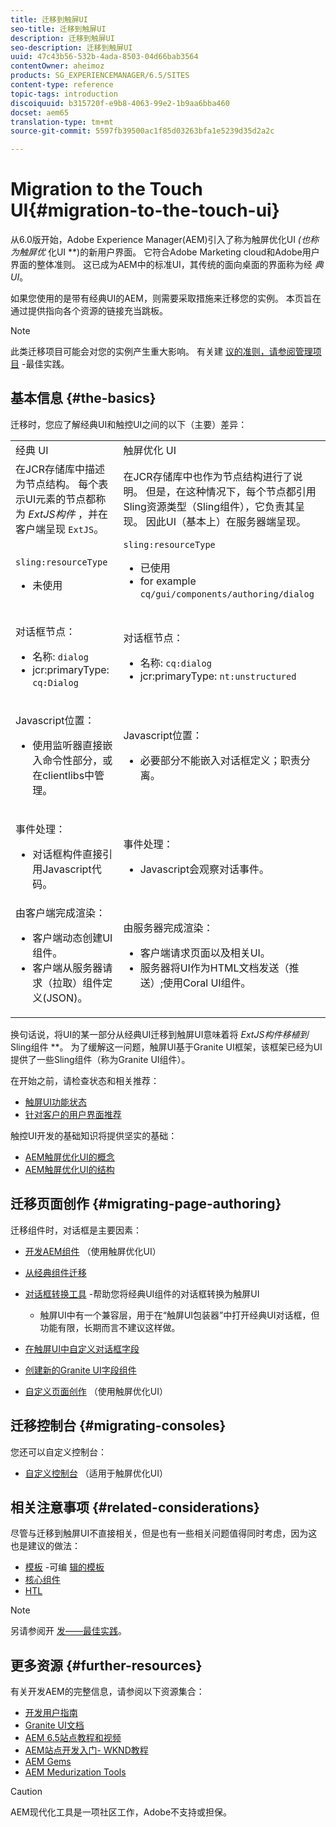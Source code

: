 ```yaml
---
title: 迁移到触屏UI
seo-title: 迁移到触屏UI
description: 迁移到触屏UI
seo-description: 迁移到触屏UI
uuid: 47c43b56-532b-4ada-8503-04d66bab3564
contentOwner: aheimoz
products: SG_EXPERIENCEMANAGER/6.5/SITES
content-type: reference
topic-tags: introduction
discoiquuid: b315720f-e9b8-4063-99e2-1b9aa6bba460
docset: aem65
translation-type: tm+mt
source-git-commit: 5597fb39500ac1f85d03263bfa1e5239d35d2a2c

---
```



# Migration to the Touch UI{#migration-to-the-touch-ui}

从6.0版开始，Adobe Experience Manager(AEM)引入了称为触屏优化UI *(也称为触屏优* 化UI **)的新用户界面。 它符合Adobe Marketing cloud和Adobe用户界面的整体准则。 这已成为AEM中的标准UI，其传统的面向桌面的界面称为经 *典UI*。

如果您使用的是带有经典UI的AEM，则需要采取措施来迁移您的实例。 本页旨在通过提供指向各个资源的链接充当跳板。

>[!NOTE]
>
>此类迁移项目可能会对您的实例产生重大影响。 有关建 [议的准则，请参阅管理项目](/help/managing/best-practices.md) -最佳实践。

## 基本信息 {#the-basics}

迁移时，您应了解经典UI和触控UI之间的以下（主要）差异：

<table>
 <tbody>
  <tr>
   <td>经典 UI</td>
   <td>触屏优化 UI</td>
  </tr>
  <tr>
   <td>在JCR存储库中描述为节点结构。 每个表示UI元素的节点都称为 <em>ExtJS构件</em> ，并在客户端呈现 <code>ExtJS</code>。</td>
   <td>在JCR存储库中也作为节点结构进行了说明。 但是，在这种情况下，每个节点都引用Sling资源类型（Sling组件），它负责其呈现。 因此UI（基本上）在服务器端呈现。</td>
  </tr>
  <tr>
   <td><p><code>sling:resourceType</code></p>
    <ul>
     <li>未使用</li>
    </ul> </td>
   <td><code>sling:resourceType</code>
    <ul>
     <li>已使用</li>
     <li>for example<br /> <code>cq/gui/components/authoring/dialog</code><br /> </li>
    </ul> </td>
  </tr>
  <tr>
   <td><p>对话框节点：</p>
    <ul>
     <li>名称: <code>dialog</code></li>
     <li>jcr:primaryType: <code>cq:Dialog</code></li>
    </ul> </td>
   <td><p>对话框节点：</p>
    <ul>
     <li>名称: <code>cq:dialog</code></li>
     <li>jcr:primaryType: <code>nt:unstructured</code></li>
    </ul> </td>
  </tr>
  <tr>
   <td><p>Javascript位置：</p>
    <ul>
     <li>使用监听器直接嵌入命令性部分，或在clientlibs中管理。</li>
    </ul> </td>
   <td><p>Javascript位置：</p>
    <ul>
     <li>必要部分不能嵌入对话框定义；职责分离。</li>
    </ul> </td>
  </tr>
  <tr>
   <td><p>事件处理：</p>
    <ul>
     <li>对话框构件直接引用Javascript代码。</li>
    </ul> </td>
   <td><p>事件处理：</p>
    <ul>
     <li>Javascript会观察对话事件。</li>
    </ul> </td>
  </tr>
  <tr>
   <td>由客户端完成渲染：
    <ul>
     <li>客户端动态创建UI组件。</li>
     <li>客户端从服务器请求（拉取）组件定义(JSON)。</li>
    </ul> </td>
   <td>由服务器完成渲染：
    <ul>
     <li>客户端请求页面以及相关UI。</li>
     <li>服务器将UI作为HTML文档发送（推送）;使用Coral UI组件。<br /> </li>
    </ul> </td>
  </tr>
 </tbody>
</table>

换句话说，将UI的某一部分从经典UI迁移到触屏UI意味着将 *ExtJS构件移植到* Sling组件 **。 为了缓解这一问题，触屏UI基于Granite UI框架，该框架已经为UI提供了一些Sling组件（称为Granite UI组件）。

在开始之前，请检查状态和相关推荐：

* [触屏UI功能状态](/help/release-notes/touch-ui-features-status.md)
* [针对客户的用户界面推荐](/help/sites-deploying/ui-recommendations.md)

触控UI开发的基础知识将提供坚实的基础：

* [AEM触屏优化UI的概念](/help/sites-developing/touch-ui-concepts.md)
* [AEM触屏优化UI的结构](/help/sites-developing/touch-ui-structure.md)

## 迁移页面创作 {#migrating-page-authoring}

迁移组件时，对话框是主要因素：

* [开发AEM组件](/help/sites-developing/developing-components.md) （使用触屏优化UI）
* [从经典组件迁移](/help/sites-developing/developing-components.md#migrating-from-a-classic-component)
* [对话框转换工具](/help/sites-developing/dialog-conversion.md) -帮助您将经典UI组件的对话框转换为触屏UI

   * 触屏UI中有一个兼容层，用于在“触屏UI包装器”中打开经典UI对话框，但功能有限，长期而言不建议这样做。

* [在触屏UI中自定义对话框字段](https://helpx.adobe.com/experience-manager/kt/eseminars/gems/aem-customizing-dialog-fields-in-touch-ui.html)
* [创建新的Granite UI字段组件](/help/sites-developing/granite-ui-component.md)
* [自定义页面创作](/help/sites-developing/customizing-page-authoring-touch.md) （使用触屏优化UI）

## 迁移控制台 {#migrating-consoles}

您还可以自定义控制台：

* [自定义控制台](/help/sites-developing/customizing-consoles-touch.md) （适用于触屏优化UI）

## 相关注意事项 {#related-considerations}

尽管与迁移到触屏UI不直接相关，但是也有一些相关问题值得同时考虑，因为这也是建议的做法：

* [模板](/help/sites-developing/templates.md) -可编 [辑的模板](/help/sites-developing/page-templates-editable.md)
* [核心组件](https://docs.adobe.com/content/help/en/experience-manager-core-components/using/introduction.html)
* [HTL](https://docs.adobe.com/content/help/en/experience-manager-htl/using/overview.html)

>[!NOTE]
>
>另请参阅开 [发——最佳实践](/help/sites-developing/best-practices.md)。

## 更多资源 {#further-resources}

有关开发AEM的完整信息，请参阅以下资源集合：

* [开发用户指南](/help/sites-developing/home.md)
* [Granite UI文档](https://helpx.adobe.com/experience-manager/6-5/sites/developing/using/reference-materials/granite-ui/api/jcr_root/libs/granite/ui/index.html)
* [AEM 6.5站点教程和视频](https://docs.adobe.com/content/help/en/experience-manager-learn/sites/overview.html)
* [AEM站点开发入门- WKND教程](/help/sites-developing/getting-started.md)
* [AEM Gems](https://helpx.adobe.com/experience-manager/kt/eseminars/gems/aem-index.html)
* [AEM Medurization Tools](https://opensource.adobe.com/aem-modernize-tools/)

>[!CAUTION]
>
>AEM现代化工具是一项社区工作，Adobe不支持或担保。

